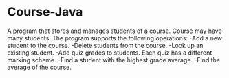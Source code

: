 # Course-Java
A program that stores and manages students of a course. Course may have many students.
The program supports the following operations:
  -Add a new student to the course. -Delete students from the course.
  -Look up an existing student.
  -Add quiz grades to students. Each quiz has a different marking scheme.
  -Find a student with the highest grade average.
  -Find the average of the course.
